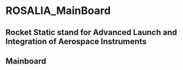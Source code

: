 # ROSALIA_MainBoard

## Rocket Static stand for Advanced Launch and Integration of Aerospace Instruments

## Mainboard